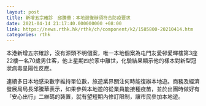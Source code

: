 ```yaml
---
layout: post
title: 新增五宗確診　邱騰華：本地遊復辦須符合防疫要求
date: 2021-04-14 21:17:40.000000000 +08:00
link: https://news.rthk.hk/rthk/ch/component/k2/1585800-20210414.htm
categories: rthk
---
```


本港新增五宗確診，沒有源頭不明個案，唯一本地個案為屯門友愛邨愛暉樓第3座22樓一名70歲男住客，他上星期四於家中離世，化驗結果顯示他的樣本對新型冠狀病毒呈陽性反應。

連續多日本地感染數字維持單位數，旅遊業界關注何時能復辦本地遊。商務及經濟發展局局長邱騰華表示，如果參與本地遊的從業員能接種疫苗，並於出團時做好有「安心出行」二維碼的裝置，就有望短期內修訂限制，讓市民參加本地遊。

